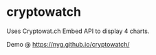 # cryptowatch
Uses Cryptowat.ch Embed API to display 4 charts.

Demo @ https://nyg.github.io/cryptowatch/
